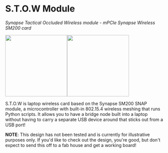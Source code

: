 # S.T.O.W Module
*Synapse Tactical Occluded Wireless module - mPCIe Synapse Wireless SM200 card*

<img src="https://cloud.githubusercontent.com/assets/1317406/24315738/f593e234-10b6-11e7-8303-5f6533f02acb.png" width="196"><img src="https://cloud.githubusercontent.com/assets/1317406/24315768/12efdfc2-10b7-11e7-980f-b5ef5f5dd7db.png" width="196">

S.T.O.W is laptop wireless card based on the Synapse SM200 SNAP module, a microcontroller with built-in 802.15.4 wireless meshing that runs Python scripts. It allows you to have a bridge node built into a laptop without having to carry a separate USB device around that sticks out from a USB port!

**NOTE**: This design has not been tested and is currently for illustrative purposes only. If you'd like to check out the design, you're good, but don't expect to send this off to a fab house and get a working board!
